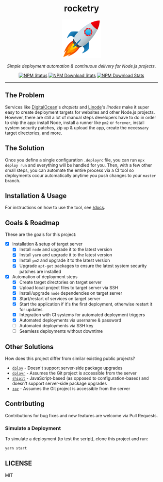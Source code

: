 <div align="center">

<h1>rocketry</h1>

<a href="https://www.joypixels.com/emoji/1f680">
  <img alt="deploy" src="logo.png" width="128" />
</a>

<p><em>Simple deployment automation & continuous delivery for Node.js projects.</em></p>

<a href="https://www.npmjs.com/package/@globexdesigns/deploy"><img alt="NPM Status" src="https://img.shields.io/npm/v/@globexdesigns/deploy.svg?style=flat"></a>
<a href="https://www.npmtrends.com/@globexdesigns/deploy"><img alt="NPM Download Stats" src="https://img.shields.io/npm/dm/@globexdesigns/deploy.svg?style=flat-square" /></a>
<a href="https://github.com/EvHaus/deploy/blob/master/LICENSE"><img alt="NPM Download Stats" src="https://img.shields.io/npm/l/@globexdesigns/deploy.svg?style=flat-square" /></a>

</div><hr />

## The Problem

Services like [DigitalOcean](https://www.digitalocean.com/)'s _droplets_ and [Linode](https://www.linode.com/)'s _linodes_ make it super easy to create deployment targets for websites and other Node.js projects. However, there are still a lot of manual steps developers have to do in order to ship the app: install Node, install a runner like `pm2` or `forever`, install system security patches, zip up & upload the app, create the necessary target directories, and more.

## The Solution

Once you define a single configuration `.deployrc` file, you can run `npx deploy run` and everything will be handled for you. Then, with a few other small steps, you can automate the entire process via a CI tool so deployments occur automatically anytime you push changes to your `master` branch.

## Installation & Usage

For instructions on how to use the tool, see [/docs](/docs/README.md).

## Goals & Roadmap

These are the goals for this project:

- [x] Installation & setup of target server
	- [x] Install `node` and upgrade it to the latest version
	- [x] Install `yarn` and upgrade it to the latest version
	- [x] Install `pm2` and upgrade it to the latest version
	- [x] Upgrade `apt-get` packages to ensure the latest system security patches are installed
- [x] Automation of deployment steps
	- [x] Create target directories on target server
	- [x] Upload local project files to target server via SSH
	- [x] Install/upgrade `node` dependencies on target server
	- [x] Start/restart of services on target server
	- [x] Start the application if it's the first deployment, otherwise restart it for updates
	- [x] Integration with CI systems for automated deployment triggers
	- [x] Automated deployments via username & password
	- [ ] Automated deployments via SSH key
	- [ ] Seamless deployments without downtime

## Other Solutions

How does this project differ from similar existing public projects?

- [`dploy`](https://github.com/lucasmotta/dploy) - Doesn't support server-side package upgrades
- [`dployr`](https://github.com/faazshift/dployr) - Assumes the Git project is accessible from the server
- [`shipit`](https://github.com/shipitjs/shipit) - JavaScript-based (as opposed to configuration-based) and doesn't support server-side package upgrades
- [`zaz`](https://github.com/bredikhin/zaz) - Assumes the Git project is accessible from the server

## Contributing

Contributions for bug fixes and new features are welcome via Pull Requests.

### Simulate a Deployment

To simulate a deployment (to test the script), clone this project and run:

```sh
yarn start
```

## LICENSE

MIT
